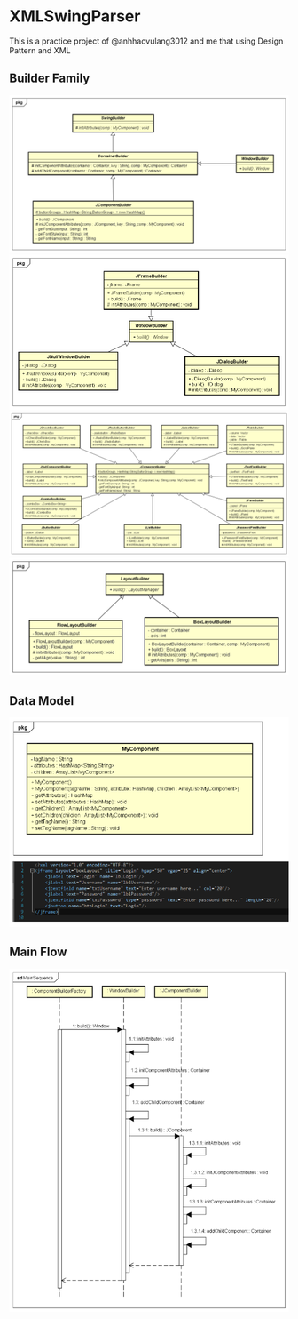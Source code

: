 # XMLSwingParser

This is a practice project of @anhhaovulang3012 and me that using Design Pattern and XML

## Builder Family
![](image/Builder.png)
![](image/WindowBuilder.png)
![](image/JComponentBuilder.png)
![](image/LayoutBuilder.png)

## Data Model
![](image/MyComponent.png)

## Main Flow
![](image/MainSequence.png)
